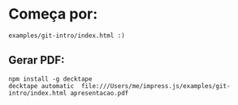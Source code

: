 # Começa por:

```
examples/git-intro/index.html :)
```


## Gerar PDF:

```
npm install -g decktape
decktape automatic  file:///Users/me/impress.js/examples/git-intro/index.html apresentacao.pdf
```
